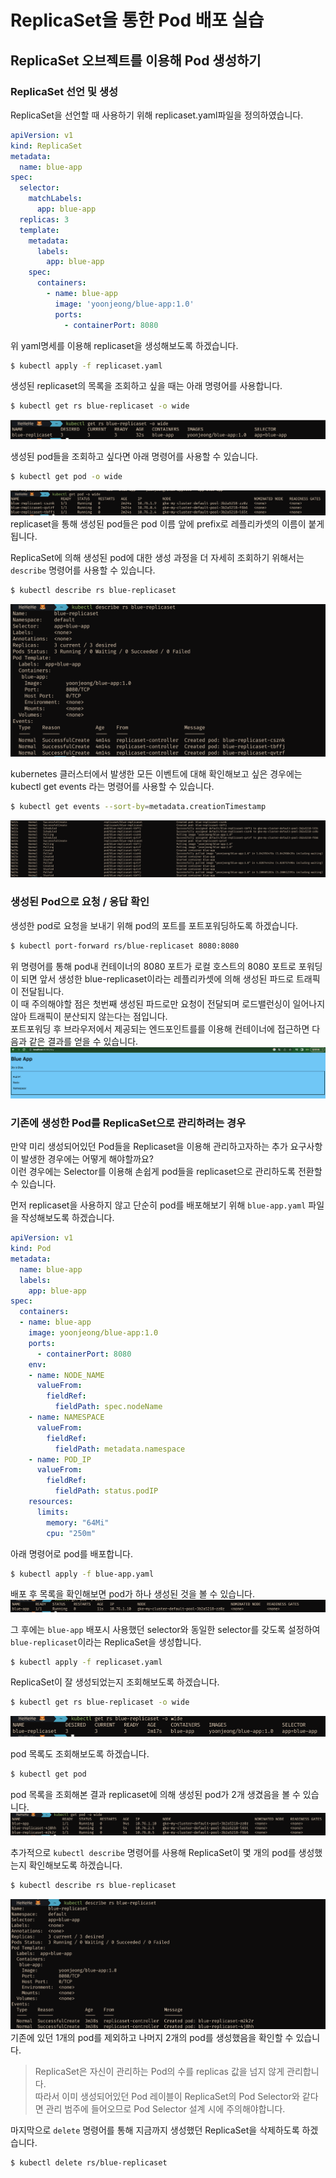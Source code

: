 # ReplicaSet을 통한 Pod 배포 실습  
## ReplicaSet 오브젝트를 이용해 Pod 생성하기   
### ReplicaSet 선언 및 생성
ReplicaSet을 선언할 때 사용하기 위해 replicaset.yaml파일을 정의하였습니다.  
```yaml
apiVersion: v1
kind: ReplicaSet
metadata:
  name: blue-app
spec:
  selector:
    matchLabels:
      app: blue-app
  replicas: 3
  template:
    metadata:
      labels:
        app: blue-app
    spec:
      containers:
        - name: blue-app
          image: 'yoonjeong/blue-app:1.0'
          ports:
            - containerPort: 8080
```

위 yaml명세를 이용해 replicaset을 생성해보도록 하겠습니다.   
```sh
$ kubectl apply -f replicaset.yaml
```

생성된 replicaset의 목록을 조회하고 싶을 때는 아래 명령어를 사용합니다.  
```sh
$ kubectl get rs blue-replicaset -o wide
```
![](/assets/img/2023/05/2023-05-30-kubernetes_replicaset_replication_practice/kubect_get_rs_-o_wide.png)

생성된 pod들을 조회하고 싶다면 아래 명령어를 사용할 수 있습니다.  
```sh
$ kubectl get pod -o wide
```
![](/assets/img/2023/05/2023-05-30-kubernetes_replicaset_replication_practice/kubectl_get_pod_-o_wide.png)
replicaset을 통해 생성된 pod들은 pod 이름 앞에 prefix로 레플리카셋의 이름이 붙게 됩니다.  

ReplicaSet에 의해 생성된 pod에 대한 생성 과정을 더 자세히 조회하기 위해서는 `describe` 명령어를 사용할 수 있습니다.  
```sh
$ kubectl describe rs blue-replicaset
```
![](/assets/img/2023/05/2023-05-30-kubernetes_replicaset_replication_practice/kubectl_describe_rs_blue_replicaset.png)

kubernetes 클러스터에서 발생한 모든 이벤트에 대해 확인해보고 싶은 경우에는 kubectl get events 라는 명령어를 사용할 수 있습니다.   
```sh
$ kubectl get events --sort-by=metadata.creationTimestamp
```
![](/assets/img/2023/05/2023-05-30-kubernetes_replicaset_replication_practice/kubectl_get_events.png)

### 생성된 Pod으로 요청 / 응답 확인
생성한 pod로 요청을 보내기 위해 pod의 포트를 포트포워딩하도록 하겠습니다.  
```sh
$ kubectl port-forward rs/blue-replicaset 8080:8080
```
위 명령어를 통해 pod내 컨테이너의 8080 포트가 로컬 호스트의 8080 포트로 포워딩이 되면 앞서 생성한 blue-replicaset이라는 레플리카셋에 의해 생성된 파드로 트래픽이 전달됩니다.  
이 때 주의해야할 점은 첫번째 생성된 파드로만 요청이 전달되며 로드밸런싱이 일어나지 않아 트래픽이 분산되지 않는다는 점입니다.  
포트포워딩 후 브라우저에서 제공되는 엔드포인트를를 이용해 컨테이너에 접근하면 다음과 같은 결과를 얻을 수 있습니다.  
![](/assets/img/2023/05/2023-05-30-kubernetes_replicaset_replication_practice/kubectl_port_forward.png)


### 기존에 생성한 Pod를 ReplicaSet으로 관리하려는 경우
만약 미리 생성되어있던 Pod들을 Replicaset을 이용해 관리하고자하는 추가 요구사항이 발생한 경우에는 어떻게 해야할까요?  
이런 경우에는 Selector를 이용해 손쉽게 pod들을 replicaset으로 관리하도록 전환할 수 있습니다.  

먼저 replicaset을 사용하지 않고 단순히 pod를 배포해보기 위해 `blue-app.yaml` 파일을 작성해보도록 하겠습니다.  
```yaml
apiVersion: v1
kind: Pod
metadata:
  name: blue-app
  labels:
    app: blue-app
spec:
  containers:
  - name: blue-app
    image: yoonjeong/blue-app:1.0
    ports:
      - containerPort: 8080
    env:
    - name: NODE_NAME
      valueFrom:
        fieldRef:
          fieldPath: spec.nodeName
    - name: NAMESPACE
      valueFrom:
        fieldRef:
          fieldPath: metadata.namespace
    - name: POD_IP
      valueFrom:
        fieldRef:
          fieldPath: status.podIP
    resources:
      limits:
        memory: "64Mi"
        cpu: "250m"
```

아래 명령어로 pod를 배포합니다.  
```sh
$ kubectl apply -f blue-app.yaml
```
배포 후 목록을 확인해보면 pod가 하나 생성된 것을 볼 수 있습니다.  
![](/assets/img/2023/05/2023-05-30-kubernetes_replicaset_replication_practice/kubectl_get_pod_-o_wide_blue-app.png)

그 후에는 `blue-app` 배포시 사용했던 selector와 동일한 selector를 갖도록 설정하여 `blue-replicaset`이라는 ReplicaSet을 생성합니다.  
```sh
$ kubectl apply -f replicaset.yaml
```

ReplicaSet이 잘 생성되었는지 조회해보도록 하겠습니다.
```sh
$ kubectl get rs blue-replicaset -o wide
```
![](/assets/img/2023/05/2023-05-30-kubernetes_replicaset_replication_practice/kubect_get_replicaset_-o_wide.png)

pod 목록도 조회해보도록 하겠습니다.  
```sh
$ kubectl get pod
```
pod 목록을 조회해본 결과 replicaset에 의해 생성된 pod가 2개 생겼음을 볼 수 있습니다.   
![](/assets/img/2023/05/2023-05-30-kubernetes_replicaset_replication_practice/get_pod_after_set_replicaset.png)

추가적으로 `kubectl describe` 명령어를 사용해 ReplicaSet이 몇 개의 pod를 생성했는지 확인해보도록 하겠습니다.  
```sh
$ kubectl describe rs blue-replicaset
```
![](/assets/img/2023/05/2023-05-30-kubernetes_replicaset_replication_practice/kubectl_describe_rs.png)
기존에 있던 1개의 pod를 제외하고 나머지 2개의 pod를 생성했음을 확인할 수 있습니다.  

> ReplicaSet은 자신이 관리하는 Pod의 수를 replicas 값을 넘지 않게 관리합니다.  
> 따라서 이미 생성되어있던 Pod 레이블이 ReplicaSet의 Pod Selector와 같다면 관리 범주에 들어오므로 Pod Selector 설계 시에 주의해야합니다.   

마지막으로 `delete` 명령어를 통해 지금까지 생성했던 ReplicaSet을 삭제하도록 하겠습니다.   
```sh
$ kubectl delete rs/blue-replicaset
```
